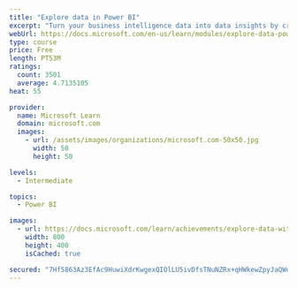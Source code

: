 ```yaml
---
title: "Explore data in Power BI"
excerpt: "Turn your business intelligence data into data insights by creating and configuring Power BI dashboards."
webUrl: https://docs.microsoft.com/en-us/learn/modules/explore-data-power-bi/
type: course
price: Free
length: PT53M
ratings:
  count: 3501
  average: 4.7135105
heat: 55

provider:
  name: Microsoft Learn
  domain: microsoft.com
  images:
    - url: /assets/images/organizations/microsoft.com-50x50.jpg
      width: 50
      height: 50

levels:
  - Intermediate

topics:
  - Power BI

images:
  - url: https://docs.microsoft.com/learn/achievements/explore-data-with-power-bi-desktop-social.png
    width: 800
    height: 400
    isCached: true

secured: "7Hf5863Az3EfAc9HuwiXdrKwgexQIOlLU5ivDfsTNuNZRx+qHWkewZpyJaQWoiIXPOzNJ5tHlMqk4AXPScVFC9DUkFcfBJYh2rADf8+FvEctTdowigBWBZpfJb7u7TveKsf/o/nFGhNHFMme+M+N69L8UzqljlHIzPmsHS+kbI6PeegGGW+cEpBzt+INiAYtk5tCntCaw2IuRiPZ4KuQhhS1utYtfhqqK7T5xaJ7oF25aW+BJzfItJxrmx9Pt8v65MuPFEdRUBpy4Sb1hmRZGAB7WQmC6GLxbCiVC8h5uyOkb1YcCsFVFhrKTTK0Hh2mNoTVZya/ywAieaw/iCs22t44YxYfI2vOgJQiPTNNdfuDv4TK/1ETGjOLF/GzZe6U2pnZEfMmGYEQ/drnGciAg4GYRvj94lZKAm51VQKQQjQ=;2DI8sWQ1L4af/9byeUKBOQ=="
---
```


